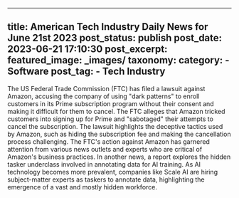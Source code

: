 
---
title: American Tech Industry Daily News for June 21st 2023 
post_status: publish
post_date: 2023-06-21 17:10:30 
post_excerpt:  
featured_image: _images/ 
taxonomy:
    category:
        - Software 
    post_tag:
        - Tech Industry 
---

The US Federal Trade Commission (FTC) has filed a lawsuit against Amazon, accusing the company of using &quot;dark patterns&quot; to enroll customers in its Prime subscription program without their consent and making it difficult for them to cancel. The FTC alleges that Amazon tricked customers into signing up for Prime and &quot;sabotaged&quot; their attempts to cancel the subscription. The lawsuit highlights the deceptive tactics used by Amazon, such as hiding the subscription fee and making the cancellation process challenging. The FTC&#39;s action against Amazon has garnered attention from various news outlets and experts who are critical of Amazon&#39;s business practices. In another news, a report explores the hidden tasker underclass involved in annotating data for AI training. As AI technology becomes more prevalent, companies like Scale AI are hiring subject-matter experts as taskers to annotate data, highlighting the emergence of a vast and mostly hidden workforce. 
